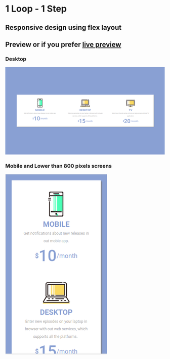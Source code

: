 # 1 Loop - 1 Step

## Responsive design using flex layout

## Preview or if you prefer [live preview](src/index.html)

### Desktop

![Desktop](src/img/desktop.png)

### Mobile and Lower than 800 pixels screens

![Mobile](src/img/mobile.png)